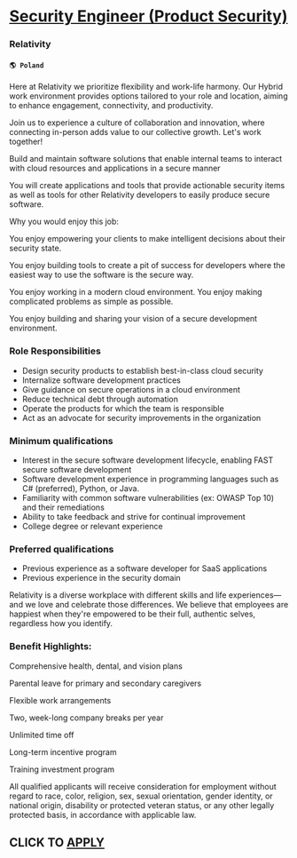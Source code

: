 # [Security Engineer (Product Security)](https://www.remotewlb.com/apply/security-engineer-product-security-49300)  
### Relativity  
#### `🌎 Poland`  

Here at Relativity we prioritize flexibility and work-life harmony. Our Hybrid work environment provides options tailored to your role and location, aiming to enhance engagement, connectivity, and productivity.

Join us to experience a culture of collaboration and innovation, where connecting in-person adds value to our collective growth. Let's work together!

Build and maintain software solutions that enable internal teams to interact with cloud resources and applications in a secure manner

You will create applications and tools that provide actionable security items as well as tools for other Relativity developers to easily produce secure software.

Why you would enjoy this job:

You enjoy empowering your clients to make intelligent decisions about their security state.

You enjoy building tools to create a pit of success for developers where the easiest way to use the software is the secure way.

You enjoy working in a modern cloud environment. You enjoy making complicated problems as simple as possible.

You enjoy building and sharing your vision of a secure development environment.

### Role Responsibilities

  * Design security products to establish best-in-class cloud security 
  * Internalize software development practices 
  * Give guidance on secure operations in a cloud environment 
  * Reduce technical debt through automation 
  * Operate the products for which the team is responsible 
  * Act as an advocate for security improvements in the organization 

### Minimum qualifications

  * Interest in the secure software development lifecycle, enabling FAST secure software development 
  * Software development experience in programming languages such as C# (preferred), Python, or Java. 
  * Familiarity with common software vulnerabilities (ex: OWASP Top 10) and their remediations 
  * Ability to take feedback and strive for continual improvement 
  * College degree or relevant experience 

### Preferred qualifications

  * Previous experience as a software developer for SaaS applications 
  * Previous experience in the security domain 

Relativity is a diverse workplace with different skills and life experiences—and we love and celebrate those differences. We believe that employees are happiest when they're empowered to be their full, authentic selves, regardless how you identify.

### Benefit Highlights:

Comprehensive health, dental, and vision plans

Parental leave for primary and secondary caregivers

Flexible work arrangements

Two, week-long company breaks per year

Unlimited time off

Long-term incentive program

Training investment program

All qualified applicants will receive consideration for employment without regard to race, color, religion, sex, sexual orientation, gender identity, or national origin, disability or protected veteran status, or any other legally protected basis, in accordance with applicable law.

  
## CLICK TO [APPLY](https://www.remotewlb.com/apply/security-engineer-product-security-49300)

